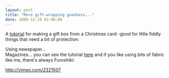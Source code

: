```yaml
---
layout: post
title: "More gift-wrapping goodness..."
date: 2008-12-19 02:08:00
---
```


A [tutorial][1] for making a gift box from a Christmas card -good for little fiddly things that need a bit of protection:

 [1]: http://1.bp.blogspot.com/_7z4ld6OAaYE/SUnbUjc7p-I/AAAAAAAAB_k/2Qe5U6l1n80/s1600-h/6a00d41422ce3e6a4700e39898c8250003-500pi.jpg

Using newspaper...  
Magazines... you can see the tutorial [here][2] and if you like using bits of fabric like me, there's always Furoshiki:

 [2]: http://www.curbly.com/abmatic/posts/546-Recycled-Wrapping

<div>
  <div>
    <div>
      <a href="http://vimeo.com/2321507">http://vimeo.com/2321507</a>
    </div>
  </div>
</div>